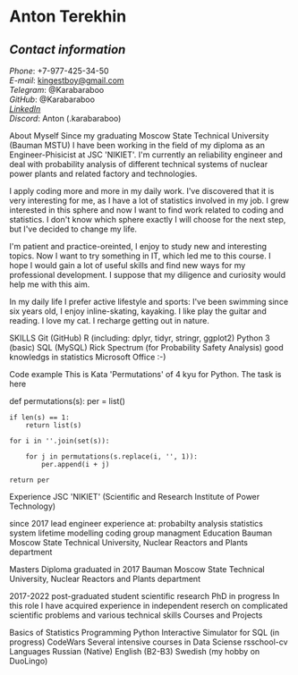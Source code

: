 # **Anton Terekhin** 

## *Contact information*
*Phone*: +7-977-425-34-50\
*E-mail*: kingestboy@gmail.com\
*Telegram*: @Karabaraboo\
*GitHub*: @Karabaraboo\
[*LinkedIn*](<https://www.linkedin.com/in/antony-terekhin-107b13111>)\
*Discord*: Anton (.karabaraboo)


About Myself
Since my graduating Moscow State Technical University (Bauman MSTU) I have been working in the field of my diploma as an Engineer-Phisicist at JSC 'NIKIET'. I'm currently an reliability engineer and deal with probability analysis of different technical systems of nuclear power plants and related factory and technologies.

I apply coding more and more in my daily work. I've discovered that it is very interesting for me, as I have a lot of statistics involved in my job. I grew interested in this sphere and now I want to find work related to coding and statistics. I don't know which sphere exactly I will choose for the next step, but I've decided to change my life.

I'm patient and practice-oreinted, I enjoy to study new and interesting topics. Now I want to try something in IT, which led me to this course. I hope I would gain a lot of useful skills and find new ways for my professional development. I suppose that my diligence and curiosity would help me with this aim.

In my daily life I prefer active lifestyle and sports: I've been swimming since six years old, I enjoy inline-skating, kayaking. I like play the guitar and reading. I love my cat. I recharge getting out in nature.

SKILLS
Git (GitHub)
R (including: dplyr, tidyr, stringr, ggplot2)
Python 3 (basic)
SQL (MySQL)
Rick Spectrum (for Probability Safety Analysis)
good knowledgs in statistics
Microsoft Office :-)

Code example
This is Kata 'Permutations' of 4 kyu for Python. The task is here

def permutations(s):
    per = list()

    if len(s) == 1:
        return list(s)

    for i in ''.join(set(s)):

        for j in permutations(s.replace(i, '', 1)):
            per.append(i + j)

    return per
Experience
JSC 'NIKIET' (Scientific and Research Institute of Power Technology)

since 2017
lead engineer
experience at:
probabilty analysis
statistics
system lifetime modelling
coding
group managment
Education
Bauman Moscow State Technical University, Nuclear Reactors and Plants department

Masters Diploma
graduated in 2017
Bauman Moscow State Technical University, Nuclear Reactors and Plants department

2017-2022
post-graduated student
scientific research
PhD in progress
In this role I have acquired experience in independent reserch on complicated scientific problems and various technical skills
Courses and Projects

Basics of Statistics
Programming Python
Interactive Simulator for SQL (in progress)
CodeWars
Several intensive courses in Data Sciense
rsschool-cv
Languages
Russian (Native)
English (B2-B3)
Swedish (my hobby on DuoLingo)
